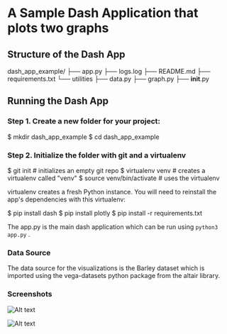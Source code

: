 # A Sample Dash Application that plots two graphs

## Structure of the Dash App

dash_app_example/
├── app.py
├── logs.log
├── README.md
├── requirements.txt
└── utilities
    ├── data.py
    ├── graph.py
    ├── __init__.py

## Running the Dash App

### Step 1. Create a new folder for your project:

$ mkdir dash_app_example
$ cd dash_app_example

### Step 2. Initialize the folder with git and a virtualenv

$ git init        # initializes an empty git repo
$ virtualenv venv # creates a virtualenv called "venv"
$ source venv/bin/activate # uses the virtualenv

virtualenv creates a fresh Python instance. You will need to reinstall the app's dependencies with this virtualenv:

$ pip install dash
$ pip install plotly
$ pip install -r requirements.txt

The app.py is the main dash application which can be run using ```python3 app.py``` .


### Data Source

The data source for the visualizations is the Barley dataset which is imported using the vega-datasets python package from the altair library.


### Screenshots

![Alt text](https://github.com/shailendra2205/dash-test/tree/main/screenshots/plot_1.png?raw=true "Graph 1")

![Alt text](https://github.com/shailendra2205/dash-test/tree/main/screenshots/plot_2.png?raw=true "Graph 1")


